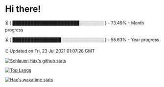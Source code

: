 # Hi there!

⏳ { ██████████████████████░░░░░░░░ } - 73.49% - Month progress

⏳ { ████████████████░░░░░░░░░░░░░░ } - 55.63% - Year progress

⏰ Updated on Fri, 23 Jul 2021 01:07:28 GMT


[![Schlauer-Hax's github stats](https://github-readme-stats.vercel.app/api?username=Schlauer-Hax&show_icons=true&theme=dark&count_private=true)](https://github.com/Schlauer-Hax)


[![Top Langs](https://github-readme-stats.vercel.app/api/top-langs/?username=Schlauer-Hax&layout=compact&theme=dark)](https://github.com/Schlauer-Hax?tab=repositories)


[![Hax's wakatime stats](https://github-readme-stats.vercel.app/api/wakatime?username=Hax&theme=dark)](https://wakatime.com/@Hax)


